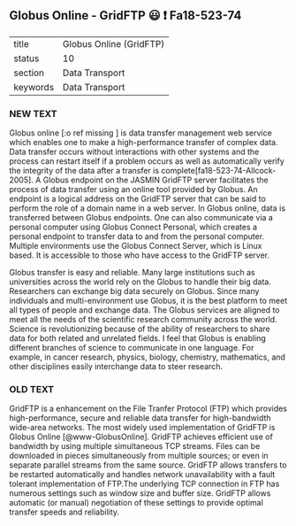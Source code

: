 ## Globus Online - GridFTP :smiley: :exclamation: Fa18-523-74


|          |                             |
| -------- | --------------------------- |
| title    | Globus Online (GridFTP)     | 
| status   | 10                          |
| section  | Data Transport              |
| keywords | Data Transport              |


### NEW TEXT

Globus online [:o ref missing ] is data transfer management web service which enables
one to make a high-performance transfer of complex data. Data transfer
occurs without interactions with other systems and the process can
restart itself if a problem occurs as well as automatically verify the
integrity of the data after a transfer is
complete[fa18-523-74-Allcock-2005]. A Globus endpoint on the JASMIN
GridFTP server facilitates the process of data transfer using an
online tool provided by Globus. An endpoint is a logical address on
the GridFTP server that can be said to perform the role of a domain
name in a web server. In Globus online, data is transferred between
Globus endpoints. One can also communicate via a personal computer
using Globus Connect Personal, which creates a personal endpoint to
transfer data to and from the personal computer. Multiple environments
use the Globus Connect Server, which is Linux based. It is accessible
to those who have access to the GridFTP server.

Globus transfer is easy and reliable. Many large institutions such as
universities across the world rely on the Globus to handle their big
data. Researchers can exchange big data securely on Globus. Since many
individuals and multi-environment use Globus, it is the best platform
to meet all types of people and exchange data. The Globus services are
aligned to meet all the needs of the scientific research community
across the world. Science is revolutionizing because of the ability of
researchers to share data for both related and unrelated fields. I
feel that Globus is enabling different branches of science to
communicate in one language. For example, in cancer research, physics,
biology, chemistry, mathematics, and other disciplines easily
interchange data to steer research.



### OLD TEXT

GridFTP is a enhancement on the File Tranfer Protocol (FTP) which
provides high-performance, secure and reliable data transfer for
high-bandwidth wide-area networks. The most widely used implementation
of GridFTP is Globus Online [@www-GlobusOnline]. GridFTP achieves
efficient use of bandwidth by using multiple simultaneous TCP streams.
Files can be downloaded in pieces simultaneously from multiple
sources; or even in separate parallel streams from the same
source. GridFTP allows transfers to be restarted automatically and
handles network unavailability with a fault tolerant implementation of
FTP.The underlying TCP connection in FTP has numerous settings such as
window size and buffer size. GridFTP allows automatic (or manual)
negotiation of these settings to provide optimal transfer speeds and
reliability.




